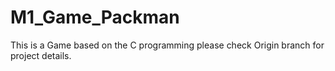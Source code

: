 # M1_Game_Packman
This is a Game based on the C programming
please check Origin branch for project details.
